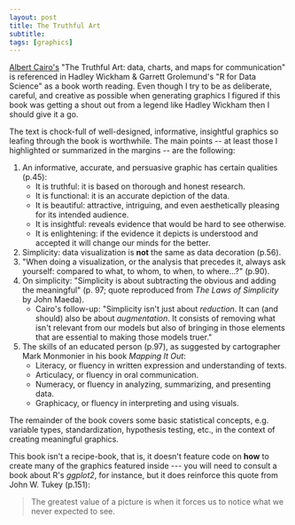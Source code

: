 ```yaml
---
layout: post
title: The Truthful Art
subtitle:  
tags: [graphics]
---
```


[Albert Cairo's](http://www.thefunctionalart.com/) "The Truthful Art:  data, charts, and maps for communication" is referenced in Hadley Wickham & Garrett Grolemund's "R for Data Science" as a book worth reading.  Even though I try to be as deliberate, careful, and creative as possible when generating graphics I figured if this book was getting a shout out from a legend like Hadley Wickham then I should give it a go.  

The text is chock-full of well-designed, informative, insightful graphics so leafing through the book is worthwhile.  The main points -- at least those I highlighted or summarized in the margins -- are the following:

1. An informative, accurate, and persuasive graphic has certain qualities (p.45):
    + It is truthful:  it is based on thorough and honest research.
    + It is functional:  it is an accurate depiction of the data.
    + It is beautiful:  attractive, intriguing, and even aesthetically pleasing for its intended audience.
    + It is insightful:  reveals evidence that would be hard to see otherwise.
    + It is enlightening:  if the evidence it depicts is understood and accepted it will change our minds for the better.  
2. Simplicity:  data visualization is **not** the same as data decoration (p.56).  
3. "When doing a visualization, or the analysis that precedes it, always ask yourself:  compared to what, to whom, to when, to where...?" (p.90).
4. On simplicity:  "Simplicity is about subtracting the obvious and adding the meaningful" (p. 97; quote reproduced from *The Laws of Simplicity* by John Maeda).  
    + Cairo's follow-up:  "Simplicity isn't just about *reduction*.  It can (and should) also be about *augmentation*.  It consists of removing what isn't relevant from our models but also of bringing in those elements that are essential to making those models truer."  
5. The skills of an educated person (p.97), as suggested by cartographer Mark Monmonier in his book *Mapping It Out*:
    + Literacy, or fluency in written expression and understanding of texts.
    + Articulacy, or fluency in oral communication.
    + Numeracy, or fluency in analyzing, summarizing, and presenting data.
    + Graphicacy, or fluency in interpreting and using visuals.  
 
The remainder of the book covers some basic statistical concepts, e.g. variable types, standardization, hypothesis testing, etc., in the context of creating meaningful graphics.  

This book isn't a recipe-book, that is, it doesn't feature code on **how** to create many of the graphics featured inside --- you will need to consult a book about R's *ggplot2*, for instance, but it does reinforce this quote from John W. Tukey (p.151):  
> The greatest value of a picture is when it forces us to notice what we never expected to see. 
